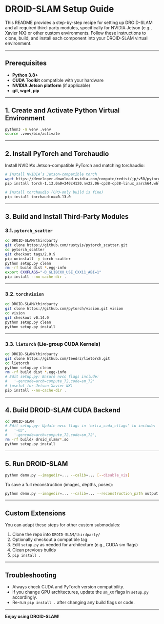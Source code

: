 # DROID-SLAM Setup Guide

This README provides a step-by-step recipe for setting up DROID-SLAM and all required third-party modules, specifically for NVIDIA Jetson (e.g., Xavier NX) or other custom environments. Follow these instructions to clone, build, and install each component into your DROID-SLAM virtual environment.

---

## Prerequisites

- **Python 3.8+**
- **CUDA Toolkit** compatible with your hardware
- **NVIDIA Jetson platform** (if applicable)
- **git, wget, pip**

---

## 1. Create and Activate Python Virtual Environment

```bash
python3 -m venv .venv
source .venv/bin/activate
```

---

## 2. Install PyTorch and Torchaudio

Install NVIDIA’s Jetson-compatible PyTorch and matching torchaudio:

```bash
# Install NVIDIA’s Jetson‑compatible torch
wget https://developer.download.nvidia.com/compute/redist/jp/v50/pytorch/torch-1.13.0a0+340c4120.nv22.06-cp38-cp38-linux_aarch64.whl
pip install torch-1.13.0a0+340c4120.nv22.06-cp38-cp38-linux_aarch64.whl

# Install torchaudio (CPU-only build is fine)
pip install torchaudio==0.13.0
```

---

## 3. Build and Install Third-Party Modules

### 3.1. `pytorch_scatter`

```bash
cd DROID-SLAM/thirdparty
git clone https://github.com/rusty1s/pytorch_scatter.git
cd pytorch_scatter
git checkout tags/2.0.9
pip uninstall -y torch-scatter
python setup.py clean
rm -rf build dist *.egg-info
export CXXFLAGS="-D_GLIBCXX_USE_CXX11_ABI=1"
pip install --no-cache-dir .
```

---

### 3.2. `torchvision`

```bash
cd DROID-SLAM/thirdparty
git clone https://github.com/pytorch/vision.git vision
cd vision
git checkout v0.14.0
python setup.py clean
python setup.py install
```

---

### 3.3. `lietorch` (Lie-group CUDA Kernels)

```bash
cd DROID-SLAM/thirdparty
git clone https://github.com/teedrz/lietorch.git
cd lietorch
python setup.py clean
rm -rf build dist *.egg-info
# Edit setup.py: Ensure nvcc flags include:
#   '-gencode=arch=compute_72,code=sm_72'
# (useful for Jetson Xavier NX)
pip install --no-cache-dir .
```

---

## 4. Build DROID-SLAM CUDA Backend

```bash
cd DROID-SLAM
# Edit setup.py: Update nvcc flags in 'extra_cuda_cflags' to include:
#   '-O3',
#   '-gencode=arch=compute_72,code=sm_72',
rm -rf build/ droid_slam/*.so
python setup.py install
```

---

## 5. Run DROID-SLAM

```bash
python demo.py --imagedir=... --calib=... [--disable_vis]
```

To save a full reconstruction (images, depths, poses):

```bash
python demo.py --imagedir=... --calib=... --reconstruction_path output.pth
```

---

## Custom Extensions

You can adapt these steps for other custom submodules:
1. Clone the repo into `DROID-SLAM/thirdparty/`
2. Optionally checkout a compatible tag
3. Edit `setup.py` as needed for architecture (e.g., CUDA sm flags)
4. Clean previous builds
5. `pip install .`

---

## Troubleshooting

- Always check CUDA and PyTorch version compatibility.
- If you change GPU architectures, update the `sm_XX` flags in `setup.py` accordingly.
- Re-run `pip install .` after changing any build flags or code.

---

**Enjoy using DROID-SLAM!**
